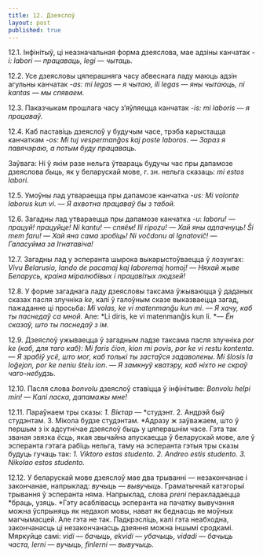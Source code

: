 ```yaml
---
title: 12. Дзеяслоў
layout: post
published: true
---
```



12.1. Інфінітыў, ці неазначальная форма дзеяслова, мае адзіны канчатак
*-i: labori* — *працаваць, legi* — *чытаць.*

12.2. Усе дзеясловы цяперашняга часу абвеснага ладу маюць адзін
агульны канчатак *-as: mi legas* — *я* *чытаю, ili legas* —
*яны чытаюць, ni kantas* — *мы спяваем.*

12.3. Паказчыкам прошлага часу з’яўляецца канчатак *-is: mi
laboris* — *я* *працаваў.*

12.4. Каб паставіць дзеяслоў у будучым часе, трэба карыстацца
канчаткам *-os: Mi tuj vespermanĝos kaj poste laboros*. —
*Зараз я павячэраю, а потым буду працаваць.*

Заўвага: Ні ў якім разе нельга ўтвараць будучы час пры дапамозе
дзеяслова *быць,* як у беларускай мове, г. зн. нельга сказаць:
*mi estos labori.*

12.5. Умоўны лад утвараецца пры дапамозе канчатка *-us: Mi
volonte laborus kun vi*. — *Я ахвотна працаваў бы з табой.*

12.6. Загадны лад утвараецца пры дапамозе канчатка *-u*:
*laboru!* — *працуй! працуйце!* *Ni kantu!* — *спяём! Ili
ripozu!* — *Хай яны адпачнуць! Ŝi mem faru!* — *Хай яна сама
зробіць! Ni voĉdonu al Ignatoviĉ!* — *Галасуйма за
Ігнатавіча!*

12.7. Загадны лад у эсперанта шырока выкарыстоўваецца ў лозунгах:
*Vivu Belarusio, lando de pacamaj kaj laboremaj homoj!* — *Няхай жыве
Беларусь, краіна міралюбівых і працавітых людзей!*

12.8. У форме загаднага ладу дзеясловы таксама ўжываюцца ў даданых
сказах пасля злучніка *ke*, калі ў галоўным сказе выказваецца
загад, пажаданне ці просьба: *Mi volas, ke vi matenmanĝu kun mi*. —
*Я хачу, каб ты паснедаў са мной.* Але: *Li diris, ke vi matenmanĝis
kun li. *— *Ён сказаў, што ты паснедаў з ім.*

12.9. Дзеяслоў ужываецца ў загадным ладзе таксама пасля злучніка *por
ke (каб, для таго каб): Mi faris ĉion*, *kion mi povis, por ke vi
restu kontenta*. — *Я зрабіў усё, што мог, каб толькі ты застаўся
задаволены. Mi ŝlosis la loĝejon, por ke neniu ŝtelu ion*. — *Я
замкнуў кватэру, каб ніхто не скраў чаго-небудзь.*

12.10. Пасля слова *bonvolu* дзеяслоў ставіцца ў інфінітыве: *Bonvolu
helpi min!* — *Калі ласка, дапамажы мне!*

12.11. Параўнаем тры сказы: *1. Віктар* — *студэнт. 2. Андрэй быў
студэнтам. 3. Мікола будзе студэнтам. *Адразу ж заўважаем, што ў
першым з іх адсутнічае дзеяслоў *быць* у цяперашнім часе. Гэта так
званая звязка *ёсць,* якая звычайна апускаецца ў беларускай мове,
але ў эсперанта гэтага рабіць нельга, таму на эсперанта гэтыя тры
сказы будуць гучаць так: *1. Viktoro estas studento. 2. Andreo
estis studento. 3. Nikolao estos studento.*

12.12. У беларускай мове дзеяслоў мае два трыванні — незакончанае і
закончанае, напрыклад: *вучыць* — *вывучыць.* Граматычнай катэгорыі
трывання ў эсперанта няма. Напрыклад, слова *preni* перакладаецца
*браць, узяць. *Гэту асаблівасць эсперанта на пачатку вывучэння
можна ўспрыняць як недахоп мовы, нават як беднасць яе моўных
магчымасцей. Але гэта не так. Падкрэсліць, калі гэта неабходна,
закончанасць ці незакончанасць дзеяння можна іншымі сродкамі. Мяркуйце
самі: *vidi* — *бачыць, ekvidi* — *убачыць, vidadi* — *бачыць часта,
lerni* — *вучыць, finlerni* — *вывучыць.*
